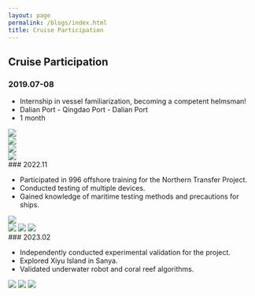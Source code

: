 ```yaml
---
layout: page
permalink: /blogs/index.html
title: Cruise Participation
---
```


## Cruise Participation

### 2019.07-08 

- Internship in vessel familiarization, becoming a competent helmsman!
- Dalian Port - Qingdao Port - Dalian Port
- 1 month
<div >
<img src="/images/sea11.jpg">
</div >
<div >
<img src="/images/sea12.jpg">
</div >
<div >
<img src="/images/sea13.jpg">
</div >
<div >
<img src="/images/sea14.jpg">
</div >
### 2022.11

- Participated in 996 offshore training for the Northern Transfer Project.
- Conducted testing of multiple devices.
- Gained knowledge of maritime testing methods and precautions for ships.
<div >
<img src="/images/sea23.jpg">
</div >
<div class="third">
<img src="/images/sea21.jpg">

<img src="/images/sea22.jpg">

<img src="/images/sea24.jpg">
</div >
### 2023.02

- Independently conducted experimental validation for the project.
- Explored Xiyu Island in Sanya.
- Validated underwater robot and coral reef algorithms.


<div class="third">
<img src="/images/16.jpg">

<img src="/images/s38.jpg">

<img src="/images/s45.jpg">
</div >